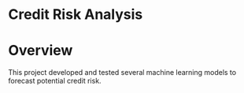 # Credit Risk Analysis

# Overview

This project developed and tested several machine learning models to forecast potential credit risk.
